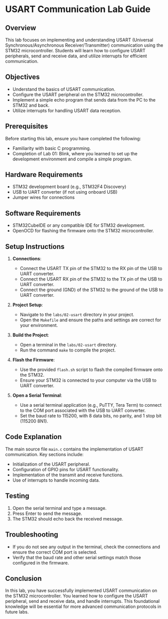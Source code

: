 # USART Communication Lab Guide

## Overview
This lab focuses on implementing and understanding USART (Universal Synchronous/Asynchronous Receiver/Transmitter) communication using the STM32 microcontroller. Students will learn how to configure USART peripherals, send and receive data, and utilize interrupts for efficient communication.

## Objectives
- Understand the basics of USART communication.
- Configure the USART peripheral on the STM32 microcontroller.
- Implement a simple echo program that sends data from the PC to the STM32 and back.
- Utilize interrupts for handling USART data reception.

## Prerequisites
Before starting this lab, ensure you have completed the following:
- Familiarity with basic C programming.
- Completion of Lab 01: Blink, where you learned to set up the development environment and compile a simple program.

## Hardware Requirements
- STM32 development board (e.g., STM32F4 Discovery)
- USB to UART converter (if not using onboard USB)
- Jumper wires for connections

## Software Requirements
- STM32CubeIDE or any compatible IDE for STM32 development.
- OpenOCD for flashing the firmware onto the STM32 microcontroller.

## Setup Instructions
1. **Connections**:
   - Connect the USART TX pin of the STM32 to the RX pin of the USB to UART converter.
   - Connect the USART RX pin of the STM32 to the TX pin of the USB to UART converter.
   - Connect the ground (GND) of the STM32 to the ground of the USB to UART converter.

2. **Project Setup**:
   - Navigate to the `labs/02-usart` directory in your project.
   - Open the `Makefile` and ensure the paths and settings are correct for your environment.

3. **Build the Project**:
   - Open a terminal in the `labs/02-usart` directory.
   - Run the command `make` to compile the project.

4. **Flash the Firmware**:
   - Use the provided `flash.sh` script to flash the compiled firmware onto the STM32.
   - Ensure your STM32 is connected to your computer via the USB to UART converter.

5. **Open a Serial Terminal**:
   - Use a serial terminal application (e.g., PuTTY, Tera Term) to connect to the COM port associated with the USB to UART converter.
   - Set the baud rate to 115200, with 8 data bits, no parity, and 1 stop bit (115200 8N1).

## Code Explanation
The main source file `main.c` contains the implementation of USART communication. Key sections include:
- Initialization of the USART peripheral.
- Configuration of GPIO pins for USART functionality.
- Implementation of the transmit and receive functions.
- Use of interrupts to handle incoming data.

## Testing
1. Open the serial terminal and type a message.
2. Press Enter to send the message.
3. The STM32 should echo back the received message.

## Troubleshooting
- If you do not see any output in the terminal, check the connections and ensure the correct COM port is selected.
- Verify that the baud rate and other serial settings match those configured in the firmware.

## Conclusion
In this lab, you have successfully implemented USART communication on the STM32 microcontroller. You learned how to configure the USART peripheral, send and receive data, and handle interrupts. This foundational knowledge will be essential for more advanced communication protocols in future labs.
